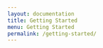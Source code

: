 ```yaml
---
layout: documentation
title: Getting Started
menu: Getting Started
permalink: /getting-started/
---
```

